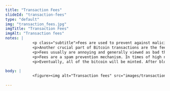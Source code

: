 ```yaml
--- 
title: "Transaction Fees"
slideId: "transaction-fees"
type: "default"
img: "transaction_fees.jpg"
imgTitle: "Transaction Fees"
imgAlt: "Transaction fees"
notes: | 
            <p class="subtitle">Fees are used to prevent against malicious transactions from spamming the Bitcoin network.</p>
            <p>Another crucial part of Bitcoin transactions are the fees.</p>
            <p>Fees usually are annoying and generally viewed as bad things, however, fees on the bitcoin network have a purpose. The network can only process so many transactions per second. Now if there are no fees, the network can just get spammed. If someone wanted to they could send a bunch of transactions back and forth between themselves, stalling the system. Fees make this malicious action cost something. If someone wants to clog the network with spam transactions</p>
            <p>Fees are a spam prevention mechanism. In times of high network traffic, a higher fee will most likely be required in order to get your transaction mined. Think of this as an Uber surcharge, the more demand, the more price goes up.</p>
            <p>Eventually, all of the bitcoin will be minted. After block production rewards end, fees will cover the costs of running the network.</p>
        
body: | 
            <figure><img alt="Transaction fees" src="images/transaction_fees.jpg" title="Transaction Fees"></figure>
        
---
```

